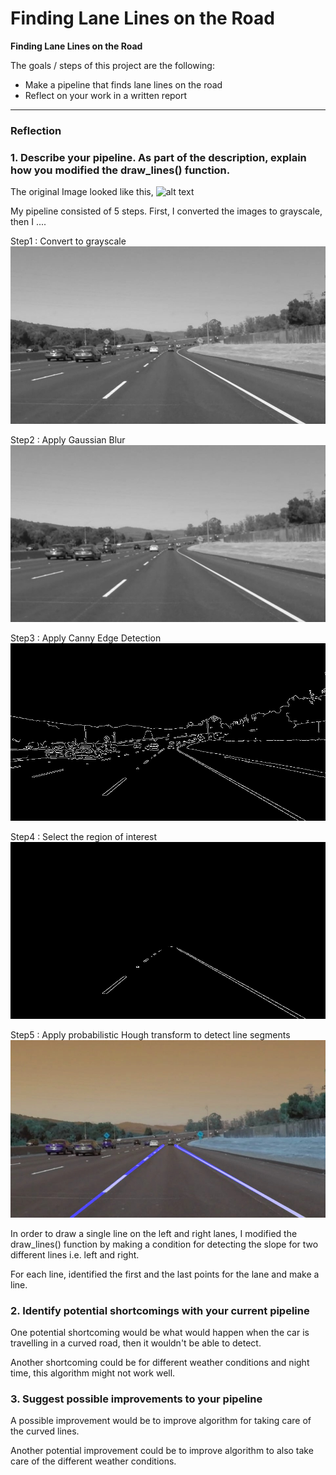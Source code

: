 # **Finding Lane Lines on the Road** 

**Finding Lane Lines on the Road**

The goals / steps of this project are the following:
* Make a pipeline that finds lane lines on the road
* Reflect on your work in a written report


[//]: # (Image References)
[image0]: ./test_images/solidWhiteCurve.jpg
[image1]: ./test_images_output/solidWhiteCurve_step1_grayscale.jpg "Grayscale"
[image2]: ./test_images_output/solidWhiteCurve_step2_gauss_smooth.jpg "Gauss"
[image3]: ./test_images_output/solidWhiteCurve_step3_canny.jpg "Canny"
[image4]: ./test_images_output/solidWhiteCurve_step4_region.jpg "Grayscale"
[image5]: ./test_images_output/solidWhiteCurve_step5_hough.jpg "Grayscale"

---

### Reflection

### 1. Describe your pipeline. As part of the description, explain how you modified the draw_lines() function.

The original Image looked like this,
![alt text][image0]

My pipeline consisted of 5 steps. First, I converted the images to grayscale, then I .... 

Step1 : Convert to grayscale
![alt text][image1]

Step2 : Apply Gaussian Blur
![alt text][image2]

Step3 : Apply Canny Edge Detection
![alt text][image3]

Step4 : Select the region of interest
![alt text][image4]

Step5 : Apply probabilistic Hough transform to detect line segments
![alt text][image5]

In order to draw a single line on the left and right lanes, I modified the draw_lines() function by making a condition for detecting the slope for two different lines i.e. left and right.

For each line, identified the first and the last points for the lane and make a line.


### 2. Identify potential shortcomings with your current pipeline


One potential shortcoming would be what would happen when the car is travelling in a curved road, then it wouldn't be able to detect.

Another shortcoming could be for different weather conditions and night time, this algorithm might not work well.


### 3. Suggest possible improvements to your pipeline

A possible improvement would be to improve algorithm for taking care of the curved lines.

Another potential improvement could be to improve algorithm to also take care of the different weather conditions.
